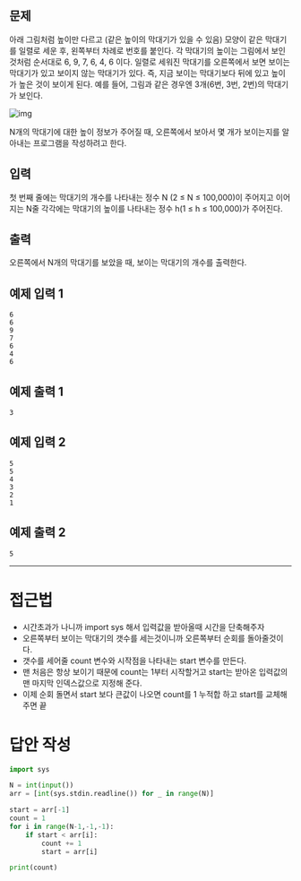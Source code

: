## 문제

아래 그림처럼 높이만 다르고 (같은 높이의 막대기가 있을 수 있음) 모양이 같은 막대기를 일렬로 세운 후, 왼쪽부터 차례로 번호를 붙인다. 각 막대기의 높이는 그림에서 보인 것처럼 순서대로 6, 9, 7, 6, 4, 6 이다. 일렬로 세워진 막대기를 오른쪽에서 보면 보이는 막대기가 있고 보이지 않는 막대기가 있다. 즉, 지금 보이는 막대기보다 뒤에 있고 높이가 높은 것이 보이게 된다. 예를 들어, 그림과 같은 경우엔 3개(6번, 3번, 2번)의 막대기가 보인다.

![img](https://upload.acmicpc.net/a2ebef22-157f-4059-9bdd-6a0662b81698/-/crop/675x304/47,12/-/preview/)

N개의 막대기에 대한 높이 정보가 주어질 때, 오른쪽에서 보아서 몇 개가 보이는지를 알아내는 프로그램을 작성하려고 한다.

## 입력

첫 번째 줄에는 막대기의 개수를 나타내는 정수 N (2 ≤ N ≤ 100,000)이 주어지고 이어지는 N줄 각각에는 막대기의 높이를 나타내는 정수 h(1 ≤ h ≤ 100,000)가 주어진다.

## 출력

오른쪽에서 N개의 막대기를 보았을 때, 보이는 막대기의 개수를 출력한다.

## 예제 입력 1

```
6
6
9
7
6
4
6
```

## 예제 출력 1

```
3
```

## 예제 입력 2

```
5
5
4
3
2
1
```

## 예제 출력 2

```
5
```

------

# 접근법

- 시간초과가 나니까 import sys 해서 입력값을 받아올때 시간을 단축해주자
- 오른쪽부터 보이는 막대기의 갯수를 세는것이니까 오른쪽부터 순회를 돌아줄것이다.
- 갯수를 세어줄 count 변수와 시작점을 나타내는 start 변수를 만든다.
- 맨 처음은 항상 보이기 때문에 count는 1부터 시작할거고 start는 받아온 입력값의 맨 마지막 인덱스값으로 지정해 준다.
- 이제 순회 돌면서 start 보다 큰값이 나오면 count를 1 누적합 하고 start를 교체해주면 끝

# 답안 작성

```python
import sys

N = int(input())
arr = [int(sys.stdin.readline()) for _ in range(N)]

start = arr[-1]
count = 1
for i in range(N-1,-1,-1):
    if start < arr[i]:
        count += 1
        start = arr[i]

print(count)
```